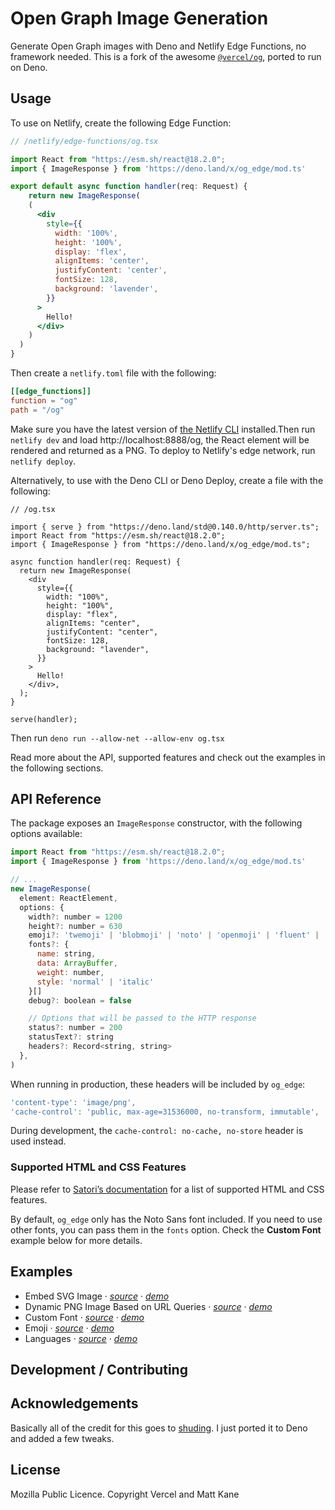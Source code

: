 # Open Graph Image Generation

Generate Open Graph images with Deno and Netlify Edge Functions, no framework
needed. This is a fork of the awesome
[`@vercel/og`](https://www.npmjs.com/package/@vercel/og), ported to run on Deno.

## Usage

To use on Netlify, create the following Edge Function:

```jsx
// /netlify/edge-functions/og.tsx

import React from "https://esm.sh/react@18.2.0";
import { ImageResponse } from 'https://deno.land/x/og_edge/mod.ts'

export default async function handler(req: Request) {
    return new ImageResponse(
    (
      <div
        style={{
          width: '100%',
          height: '100%',
          display: 'flex',
          alignItems: 'center',
          justifyContent: 'center',
          fontSize: 128,
          background: 'lavender',
        }}
      >
        Hello!
      </div>
    )
  )
}
```

Then create a `netlify.toml` file with the following:

```toml
[[edge_functions]]
function = "og"
path = "/og"
```

Make sure you have the latest version of
[the Netlify CLI](https://docs.netlify.com/cli/get-started/) installed.Then run
`netlify dev` and load http://localhost:8888/og, the React element will be
rendered and returned as a PNG. To deploy to Netlify's edge network, run
`netlify deploy`.

Alternatively, to use with the Deno CLI or Deno Deploy, create a file with the
following:

```tsx
// /og.tsx

import { serve } from "https://deno.land/std@0.140.0/http/server.ts";
import React from "https://esm.sh/react@18.2.0";
import { ImageResponse } from "https://deno.land/x/og_edge/mod.ts";

async function handler(req: Request) {
  return new ImageResponse(
    <div
      style={{
        width: "100%",
        height: "100%",
        display: "flex",
        alignItems: "center",
        justifyContent: "center",
        fontSize: 128,
        background: "lavender",
      }}
    >
      Hello!
    </div>,
  );
}

serve(handler);
```

Then run `deno run --allow-net --allow-env og.tsx`

Read more about the API, supported features and check out the examples in the
following sections.

## API Reference

The package exposes an `ImageResponse` constructor, with the following options
available:

```jsx
import React from "https://esm.sh/react@18.2.0";
import { ImageResponse } from 'https://deno.land/x/og_edge/mod.ts'

// ...
new ImageResponse(
  element: ReactElement,
  options: {
    width?: number = 1200
    height?: number = 630
    emoji?: 'twemoji' | 'blobmoji' | 'noto' | 'openmoji' | 'fluent' | 'fluentFlat' = 'twemoji',
    fonts?: {
      name: string,
      data: ArrayBuffer,
      weight: number,
      style: 'normal' | 'italic'
    }[]
    debug?: boolean = false

    // Options that will be passed to the HTTP response
    status?: number = 200
    statusText?: string
    headers?: Record<string, string>
  },
)
```

When running in production, these headers will be included by `og_edge`:

```jsx
'content-type': 'image/png',
'cache-control': 'public, max-age=31536000, no-transform, immutable',
```

During development, the `cache-control: no-cache, no-store` header is used
instead.

### Supported HTML and CSS Features

Please refer to
[Satori’s documentation](https://github.com/vercel/satori#documentation) for a
list of supported HTML and CSS features.

By default, `og_edge` only has the Noto Sans font included. If you need to use
other fonts, you can pass them in the `fonts` option. Check the **Custom Font**
example below for more details.

## Examples

- Embed SVG Image ·
  [_source_](https://github.com/ascorbic/og-edge/blob/main//netlify/edge-functions/image-svg.tsx)
  · [_demo_](https://og-examples.netlify.app/og/image-svg)
- Dynamic PNG Image Based on URL Queries ·
  [_source_](https://github.com/ascorbic/og-edge/blob/main//netlify/edge-functions/dynamic-image.tsx)
  · [_demo_](https://og-examples.netlify.app/og/dynamic-image?username=ascorbic)
- Custom Font ·
  [_source_](https://github.com/ascorbic/og-edge/blob/main//netlify/edge-functions/custom-font.tsx)
  · [_demo_](https://og-examples.netlify.app/og/custom-font)
- Emoji ·
  [_source_](https://github.com/ascorbic/og-edge/blob/main//netlify/edge-functions/emoji.tsx)
  · [_demo_](https://og-examples.netlify.app/og/emoji)
- Languages ·
  [_source_](https://github.com/ascorbic/og-edge/blob/main//netlify/edge-functions/language.tsx)
  · [_demo_](https://og-examples.netlify.app/og/language)

## Development / Contributing

## Acknowledgements

Basically all of the credit for this goes to
[shuding](https://github.com/shuding). I just ported it to Deno and added a few
tweaks.

## License

Mozilla Public Licence. Copyright Vercel and Matt Kane
